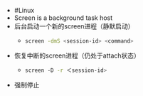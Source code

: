 - #Linux
- Screen is a background task host
- 后台启动一个新的screen进程（静默启动）
	- ```bash
	  screen -dmS <session-id> <command>
	  ```
- 恢复中断的screen进程（仍处于attach状态）
	- ```bash
	  screen -D -r ＜session-id>
	  ```
- 强制停止
